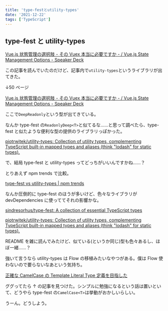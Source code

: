 ```yaml
---
title: 'type-festとutility-types'
date: '2021-12-22'
tags: ['TypeScript']
---
```


## type-fest と utility-types

[Vue\.js 状態管理の選択肢 \- その Vuex 本当に必要ですか \- / Vue\.js State Management Options \- Speaker Deck](https://speakerdeck.com/kawamataryo/vue-dot-js-state-management-options)

この記事を読んでいたのだけど、記事内で`utility-types`というライブラリが出てきた。

↓50 ページ

[Vue\.js 状態管理の選択肢 \- その Vuex 本当に必要ですか \- / Vue\.js State Management Options \- Speaker Deck](https://speakerdeck.com/kawamataryo/vue-dot-js-state-management-options?slide=50)

ここで`DeepReadonly`という型が出てきている。

なんか type-fest の`ReadonlyDeep<T>`と似てるな……と思って調べたら、type-fest と似たような便利な型の提供のライブラリっぽかった。

[piotrwitek/utility\-types: Collection of utility types, complementing TypeScript built\-in mapped types and aliases \(think "lodash" for static types\)\.](https://github.com/piotrwitek/utility-types)

で、結局 type-fest と utility-types ってどっちがいいんですかね……？

とりあえず npm trends で比較。

[type\-fest vs utility\-types \| npm trends](https://www.npmtrends.com/type-fest-vs-utility-types)

なんか圧倒的に type-fest のほうが多いけど、色々なライブラリが devDependencies に使っててそれの影響かな。

[sindresorhus/type\-fest: A collection of essential TypeScript types](https://github.com/sindresorhus/type-fest)

[piotrwitek/utility\-types: Collection of utility types, complementing TypeScript built\-in mapped types and aliases \(think "lodash" for static types\)\.](https://github.com/piotrwitek/utility-types)

README を雑に読んでみたけど、似ている(というか同じ)型も色々あるし、ほぼ一緒……？

強いて言うなら utility-types は Flow の移植みたいなやつがある。僕は Flow 使わないので要らないなあという気持ち。

[正確な CamelCase の Template Literal Type 定義を目指した](https://zenn.dev/stomita/articles/9d1408c3447cd3)

ググってたら ↑ の記事を見つけた。シンプルに勉強になるという話は置いといて、どうやら type-fest の`CamelCase<T>`は挙動がおかしいらしい。

うーん。どうしよう。
